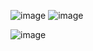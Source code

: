 ![image](https://github.com/user-attachments/assets/24f0a0b2-a619-4277-aff2-441d76dfdfd6)
![image](https://github.com/user-attachments/assets/c4eb00ec-793c-40de-82c6-6e50cd1e339c)

![image](https://github.com/user-attachments/assets/66338d49-36bd-4a17-ba16-5a84d79430ee)
